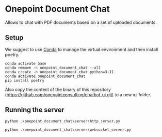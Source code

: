 
# Onepoint Document Chat

Allows to chat with PDF documents based on a set of uploaded documents.

## Setup

We suggest to use [Conda](https://docs.conda.io/en/latest/) to manage the virtual environment and then install poetry.

```
conda activate base
conda remove -n onepoint_document_chat --all
conda create -n onepoint_document_chat python=3.11
conda activate onepoint_document_chat
pip install poetry
``````

Also copy the content of the binary of this repository (https://github.com/onepointconsulting/chatbot-ui.git) to a new `ui` folder.

## Running the server

```
python .\onepoint_document_chat\server\http_server.py
```

```
python .\onepoint_document_chat\server\websocket_server.py
```